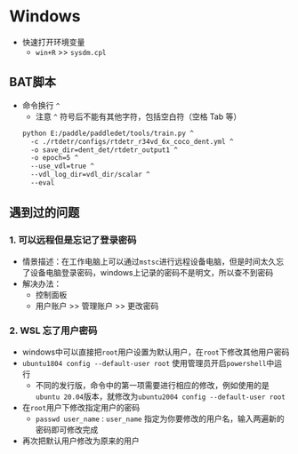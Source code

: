 # Windows

- 快速打开环境变量
  - `win+R`  >> `sysdm.cpl`
  
## BAT脚本

- 命令换行 `^`
  - 注意 `^` 符号后不能有其他字符，包括空白符（空格 Tab 等）
  ```bash
  python E:/paddle/paddledet/tools/train.py ^
    -c ./rtdetr/configs/rtdetr_r34vd_6x_coco_dent.yml ^
    -o save_dir=dent_det/rtdetr_output1 ^
    -o epoch=5 ^
    --use_vdl=true ^
    --vdl_log_dir=vdl_dir/scalar ^
    --eval
  ```

## 遇到过的问题

### 1. 可以远程但是忘记了登录密码
- 情景描述：在工作电脑上可以通过`mstsc`进行远程设备电脑，但是时间太久忘了设备电脑登录密码，windows上记录的密码不是明文，所以查不到密码
- 解决办法：
  - 控制面板
  - 用户账户 >> 管理账户 >> 更改密码

### 2. WSL 忘了用户密码
- windows中可以直接把`root`用户设置为默认用户，在`root`下修改其他用户密码
- `ubuntu1804 config --default-user root`  使用管理员开启`powershell`中运行
  - 不同的发行版，命令中的第一项需要进行相应的修改，例如使用的是`ubuntu 20.04`版本，就修改为`ubuntu2004 config --default-user root`
- 在`root`用户下修改指定用户的密码
  - `passwd user_name` : `user_name` 指定为你要修改的用户名，输入两遍新的密码即可修改完成
- 再次把默认用户修改为原来的用户